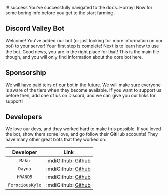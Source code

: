 !!! success
    You've successfully navigated to the docs. Horray! Now for some boring info before you get to the start farming.

## Discord Valley Bot

Welcome! You've added our bot (or just looking for more information on our bot) to your server! Your first step is complete! Next is to learn how to use the bot. Good news, you are in the right place for that! This is the main file though, and you will only find information about the core bot here.

## Sponsorship

We will have paid teirs of our bot in the future. We will make sure everyone is aware of the tiers when they become available. If you want to support us before then, add one of us on Discord, and we can give you our links for support!

## Developers

We love our devs, and they worked hard to make this possible. If you loved the bot, show them some love, and go follow their GitHub accounts! They have many other great bots that they worked on.

| Developer      | Link                          |
| :---------: | :----------------------------------: |
| `Maku`       | :mdiGithub: [Github](https://github.com/makupi) |
| `Dayna`       | :mdiGithub: [Github](https://github.com/TheCatster) |
| `HRAND5`    | :mdiGithub: [Github](https://github.com/HRAND5) |
| `FerociousKyle`    | :mdiGithub: [Github](https://github.com/ferociouskyle) |

